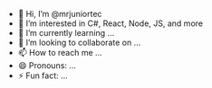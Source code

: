 - 👋 Hi, I’m @mrjuniortec
- 👀 I’m interested in C#, React, Node, JS, and more
- 🌱 I’m currently learning ...
- 💞️ I’m looking to collaborate on ...
- 📫 How to reach me ...
- 😄 Pronouns: ...
- ⚡ Fun fact: ...

<!---
mrjuniortec/mrjuniortec is a ✨ special ✨ repository because its `README.md` (this file) appears on your GitHub profile.
You can click the Preview link to take a look at your changes.
--->
